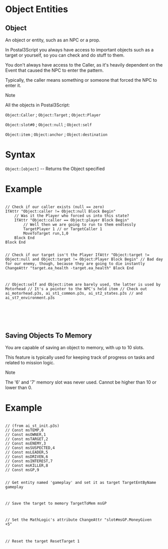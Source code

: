 # Object Entities

## Object
An object or entity, such as an NPC or a prop.

In Postal3Script you always have access to important objects such as a target or yourself, so you can check and do stuff to them.

You don't always have access to the Caller, as it's heavily dependent on the Event that caused the NPC to enter the pattern.

Typically, the caller means something or someone that forced the NPC to enter it.

<div class="admonition note">
<p class="admonition-title">Note</p>
<p>All the objects in Postal3Script:</p>
<p><code>Object:Caller</code> ; <code>Object:Target</code> ; <code>Object:Player</code></p>
<p><code>Object:slot#0</code> ; <code>Object:null</code> ; <code>Object:self</code></p>
<p><code>Object:item</code> ; <code>Object:anchor</code> ; <code>Object:destination</code></p>
</div>

<h1>Syntax</h1>
<p><code class="language-js">Object:[object]</code> -- Returns the Object specified</p>
<h1>Example</h1>
<pre><code class="language-js">
// Check if our caller exists (null == zero)
IfAttr "Object:caller != Object:null Block Begin"
	// Was it the Player who forced us into this state?
	IfAttr "Object:caller == Object:player Block Begin"
		// Well then we are going to run to them endlessly
		TargetPlayer 1 // or TargetCaller 1
		MoveToTarget run,1,0
	Block End
Block End

// Check if our target isn't the Player
IfAttr "Object:target != Object:null and Object:target != Object:Player Block Begin"
	// Bad day for our enemy, though, because they are going to die instantly
	ChangeAttr "target.ea_health -target.ea_health"
Block End

// Object:self and Object:item are barely used, the latter is used by Motorhead
// It's a pointer to the NPC's held item
// Check out ai_motorhead.p3s, ai_st1_common.p3s, ai_st2_states.p3s 
// and ai_st7_environment.p3s

</code></pre>
<br>
## Saving Objects To Memory
<p>You are capable of saving an object to memory, with up to 10 slots.
<p>This feature is typically used for keeping track of progress on tasks and related to mission logic.
<div class="admonition note">
<p class="admonition-title">Note</p>
<p>The '6' and '7' memory slot was never used. Cannot be higher than 10 or lower than 0.</p>
</div>

<h1>Example</h1>
<pre><code class="language-js">
// (from ai_st_init.p3s)
// Const msTEMP,0
// Const msOWNER,1
// Const msTARGET,2
// Const msENEMY,3
// Const msSUSPECTED,4
// Const msLEADER,5
// Const msDRIVEN,6
// Const msINTEREST,7
// Const msKILLER,8
// Const msGP,9

// Get entity named 'gameplay' and set it as target
TargetEntByName gameplay

// Save the target to memory
TargetToMem msGP

// Set the MathLogic's attribute
ChangeAttr "slot#msGP.MoneyGiven +5"

// Reset the target
ResetTarget 1
</code></pre>